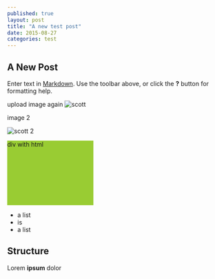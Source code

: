 ```yaml
---
published: true
layout: post
title: "A new test post"
date: 2015-08-27
categories: test
---
```




## A New Post

Enter text in [Markdown](http://daringfireball.net/projects/markdown/). Use the toolbar above, or click the **?** button for formatting help.

upload image again
![scott]({{site.baseurl}}/_posts/scott.jpg)


image 2

![scott 2]({{site.baseurl}}/images/scott.jpg)


<!---
Comment #1 with three opening dashes
-->

[comment]: <> (Comment #2. Hope this one works)

<div class="someclass" style="display:block; width: 200px; height: 150px; background-color:#99cc33;">div with html</div>

- a list
- is
- a list

## Structure

Lorem **ipsum** dolor
